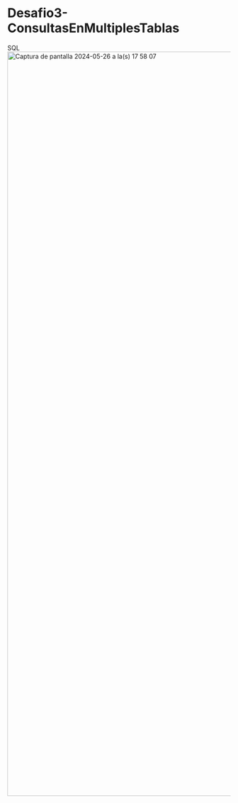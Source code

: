 # Desafio3-ConsultasEnMultiplesTablas
SQL
<img width="1676" alt="Captura de pantalla 2024-05-26 a la(s) 17 58 07" src="https://github.com/niconstvc/Desafio3-ConsultasEnMultiplesTablas/assets/120123429/56d3fdc7-e29f-4013-b950-b078542e5001">
